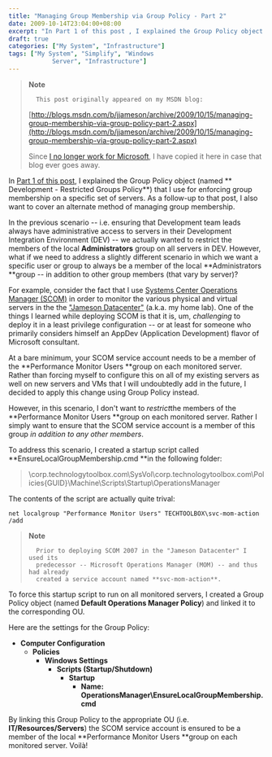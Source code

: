 ```yaml
---
title: "Managing Group Membership via Group Policy - Part 2"
date: 2009-10-14T23:04:00+08:00
excerpt: "In Part 1 of this post , I explained the Group Policy object (named Development - Restricted Groups Policy ) that I use for enforcing group membership on a specific set of servers. As a follow-up to that post, I also want to cover an alternate method..."
draft: true
categories: ["My System", "Infrastructure"]
tags: ["My System", "Simplify", "Windows 
			Server", "Infrastructure"]
---
```


> **Note**
> 
> 
> 		This post originally appeared on my MSDN blog:  
>   
> 
> 
> [http://blogs.msdn.com/b/jjameson/archive/2009/10/15/managing-group-membership-via-group-policy-part-2.aspx](http://blogs.msdn.com/b/jjameson/archive/2009/10/15/managing-group-membership-via-group-policy-part-2.aspx)
> 
> 
> Since
> 		[I no longer work for Microsoft](/blog/jjameson/archive/2011/09/02/last-day-with-microsoft.aspx), I have copied it here in case that 
> 		blog ever goes away.


In[Part 1 of this post](/blog/jjameson/archive/2009/10/15/managing-group-membership-via-group-policy-part-1.aspx), I explained the Group Policy object (named **Development - Restricted Groups Policy**) that I use for enforcing group membership on a specific set of servers. As a follow-up to that post, I also want to cover an alternate method of managing group membership.

In the previous scenario -- i.e. ensuring that Development team leads always have administrative access to servers in their Development Integration Environment (DEV) -- we actually wanted to restrict the members of the local **Administrators** group on all servers in DEV. However, what if we need to address a slightly different scenario in which we want a specific user or group to always be a member of the local **Administrators **group -- in addition to other group members (that vary by server)?

For example, consider the fact that I use[Systems Center Operations Manager (SCOM)](http://www.microsoft.com/systemcenter/operationsmanager/en/us/default.aspx) in order to monitor the various physical and virtual servers in the the["Jameson Datacenter"](/blog/jjameson/archive/2009/09/14/the-jameson-datacenter.aspx) (a.k.a. my home lab). One of the things I learned while deploying SCOM is that it is, um, *challenging* to deploy it in a least privilege configuration -- or at least for someone who primarily considers himself an AppDev (Application Development) flavor of Microsoft consultant.

At a bare minimum, your SCOM service account needs to be a member of the**Performance Monitor Users **group on each monitored server. Rather than forcing myself to configure this on all of my existing servers as well on new servers and VMs that I will undoubtedly add in the future, I decided to apply this change using Group Policy instead.

However, in this scenario, I don't want to *restrict*the members of the **Performance Monitor Users **group on each monitored server. Rather I simply want to ensure that the SCOM service account is a member of this group *in addition to any other members*.

To address this scenario, I created a startup script called **EnsureLocalGroupMembership.cmd**in the following folder:


> \\corp.technologytoolbox.com\SysVol\corp.technologytoolbox.com\Policies\{GUID}\Machine\Scripts\Startup\OperationsManager


The contents of the script are actually quite trival:



    net localgroup "Performance Monitor Users" TECHTOOLBOX\svc-mom-action /add




> **Note**
> 
> 
> 		Prior to deploying SCOM 2007 in the "Jameson Datacenter" I used its 
> 		predecessor -- Microsoft Operations Manager (MOM) -- and thus had already 
> 		created a service account named **svc-mom-action**.


To force this startup script to run on all monitored servers, I created a Group Policy object (named **Default Operations Manager Policy**) and linked it to the corresponding OU.

Here are the settings for the Group Policy:

- **Computer Configuration**
    - **Policies**
        - **Windows Settings**
            - **Scripts (Startup/Shutdown)**
                - **Startup**
                    - **Name: OperationsManager\EnsureLocalGroupMembership.cmd**


By linking this Group Policy to the appropriate OU (i.e. **IT/Resources/Servers**) the SCOM service account is ensured to be a member of the local **Performance Monitor Users **group on each monitored server. Voilà!

